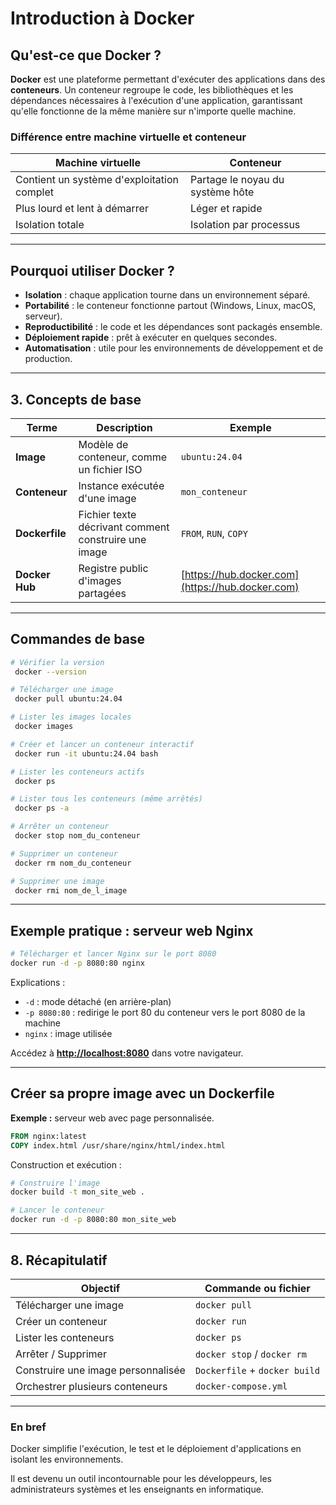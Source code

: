 # Introduction à Docker

## Qu'est-ce que Docker ?

**Docker** est une plateforme permettant d'exécuter des applications dans des **conteneurs**. Un conteneur regroupe le code, les bibliothèques et les dépendances nécessaires à l'exécution d'une application, garantissant qu'elle fonctionne de la même manière sur n'importe quelle machine.

### Différence entre machine virtuelle et conteneur

| Machine virtuelle                          | Conteneur                        |
| ------------------------------------------ | -------------------------------- |
| Contient un système d'exploitation complet | Partage le noyau du système hôte |
| Plus lourd et lent à démarrer              | Léger et rapide                  |
| Isolation totale                           | Isolation par processus          |

---

## Pourquoi utiliser Docker ?

* **Isolation** : chaque application tourne dans un environnement séparé.
* **Portabilité** : le conteneur fonctionne partout (Windows, Linux, macOS, serveur).
* **Reproductibilité** : le code et les dépendances sont packagés ensemble.
* **Déploiement rapide** : prêt à exécuter en quelques secondes.
* **Automatisation** : utile pour les environnements de développement et de production.

---

## 3. Concepts de base

| Terme          | Description                                          | Exemple                                          |
|----------------|------------------------------------------------------|--------------------------------------------------|
| **Image**      | Modèle de conteneur, comme un fichier ISO            | `ubuntu:24.04`                                   |
| **Conteneur**  | Instance exécutée d'une image                        | `mon_conteneur`                                  |
| **Dockerfile** | Fichier texte décrivant comment construire une image | `FROM`, `RUN`, `COPY`                            |
| **Docker Hub** | Registre public d'images partagées                   | [https://hub.docker.com](https://hub.docker.com) |

---

## Commandes de base

```bash
# Vérifier la version
 docker --version

# Télécharger une image
 docker pull ubuntu:24.04

# Lister les images locales
 docker images

# Créer et lancer un conteneur interactif
 docker run -it ubuntu:24.04 bash

# Lister les conteneurs actifs
 docker ps

# Lister tous les conteneurs (même arrêtés)
 docker ps -a

# Arrêter un conteneur
 docker stop nom_du_conteneur

# Supprimer un conteneur
 docker rm nom_du_conteneur

# Supprimer une image
 docker rmi nom_de_l_image
```

---

## Exemple pratique : serveur web Nginx

```bash
# Télécharger et lancer Nginx sur le port 8080
docker run -d -p 8080:80 nginx
```

Explications :

* `-d` : mode détaché (en arrière-plan)
* `-p 8080:80` : redirige le port 80 du conteneur vers le port 8080 de la machine
* `nginx` : image utilisée

Accédez à **[http://localhost:8080](http://localhost:8080)** dans votre navigateur.

---

## Créer sa propre image avec un Dockerfile

**Exemple :** serveur web avec page personnalisée.

```dockerfile
FROM nginx:latest
COPY index.html /usr/share/nginx/html/index.html
```

Construction et exécution :

```bash
# Construire l'image
docker build -t mon_site_web .

# Lancer le conteneur
docker run -d -p 8080:80 mon_site_web
```
---

## 8. Récapitulatif

| Objectif                           | Commande ou fichier           |
| ---------------------------------- | ----------------------------- |
| Télécharger une image              | `docker pull`                 |
| Créer un conteneur                 | `docker run`                  |
| Lister les conteneurs              | `docker ps`                   |
| Arrêter / Supprimer                | `docker stop` / `docker rm`   |
| Construire une image personnalisée | `Dockerfile` + `docker build` |
| Orchestrer plusieurs conteneurs    | `docker-compose.yml`          |

---

### En bref

Docker simplifie l'exécution, le test et le déploiement d'applications en isolant les environnements.

Il est devenu un outil incontournable pour les développeurs, les administrateurs systèmes et les enseignants en informatique.
